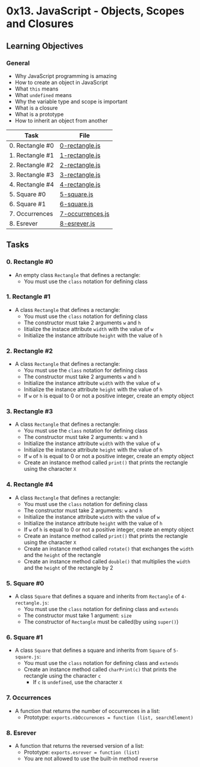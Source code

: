 # 0x13. JavaScript - Objects, Scopes and Closures

## Learning Objectives

### General

* Why JavaScript programming is amazing
* How to create an object in JavaScript
* What `this` means
* What `undefined` means
* Why the variable type and scope is important
* What is a closure
* What is a prototype
* How to inherit an object from another

| Task | File |
| ---- | ---- |
| 0. Rectangle #0 | [0-rectangle.js](./0-rectangle.js) |
| 1. Rectangle #1 | [1-rectangle.js](./1-rectangle.js) |
| 2. Rectangle #2 | [2-rectangle.js](./2-rectangle.js) |
| 3. Rectangle #3 | [3-rectangle.js](./3-rectangle.js) |
| 4. Rectangle #4 | [4-rectangle.js](./4-rectangle.js) |
| 5. Square #0 | [5-square.js](./5-square.js) |
| 6. Square #1 | [6-square.js](./6-square.js) |
| 7. Occurrences | [7-occurrences.js](./7-occurrences.js) |
| 8. Esrever | [8-esrever.js](./8-esrever.js) |

## Tasks
### 0. Rectangle #0
* An empty class `Rectangle` that defines a rectangle:
	* You must use the `class` notation for defining class
### 1. Rectangle #1
* A class `Rectangle` that defines a rectangle:
	* You must use the `class` notation for defining class
	* The constructor must take 2 arguments `w` and `h`
	* Iitialize the instace attribute `width` with the value of `w`
	* Initialize the instance attribute `height` with the value of `h`
### 2. Rectangle #2
* A class `Rectangle` that defines a rectangle:
	* You must use the `class` notation for defining class
	* The constructor must take 2 arguments `w` and `h`
	* Initialize the instance attribute `width` with the value of `w`
	* Initialize the instance attribute `height` with the value of `h`
	* If `w` or `h` is equal to 0 or not a positive integer, create an empty object
### 3. Rectangle #3
* A class `Rectangle` that defines a rectangle:
	* You must use the `class` notation for defining class
	* The constructor must take 2 arguments: `w` and `h`
	* Initialize the instance attribute `width` with the value of `w`
	* Initialize the instance attribute `height` with the value of `h`
	* If `w` of `h` is equal to 0 or not a positive integer, create an empty object
	* Create an instance method called `print()` that prints the rectangle using the character `X`
### 4. Rectangle #4
* A class `Rectangle` that defines a rectangle:
	* You must use the `class` notation for defining class
	* The constructor must take 2 arguments: `w` and `h`
	* Initialize the instance attribute `width` with the value of `w`
	* Initialize the instance attribute `height` with the value of `h`
	* If `w` of `h` is equal to 0 or not a positive integer, create an empty object
	* Create an instance method called `print()` that prints the rectangle using the character `X`
	* Create an instance method called `rotate()` that exchanges the `width` and the `height` of the rectangle
	* Create an instance method called `double()` that multiplies the `width` and the `height` of the rectangle by 2
### 5. Square #0
* A class `Square` that defines a square and inherits from `Rectangle` of `4-rectangle.js`:
	* You must use the `class` notation for defining class and `extends`
	* The constructor must take 1 argument: `size`
	* The constructor of `Rectangle` must be called(by using `super()`)
### 6. Square #1
* A class `Square` that defines a square and inherits from `Square` of `5-square.js`:
	* You must use the `class` notation for defining class and `extends`
	* Create an instance method called `charPrint(c)` that prints the rectangle using the character `c`
		* If `c` is `undefined`, use the character `X`
### 7. Occurrences
* A function that returns the number of occurrences in a list:
	* Prototype: `exports.nbOccurences = function (list, searchElement)`
### 8. Esrever
* A function that returns the reversed version of a list:
	* Prototype: `exports.esrever = function (list)`
	* You are not allowed to use the built-in method `reverse`
